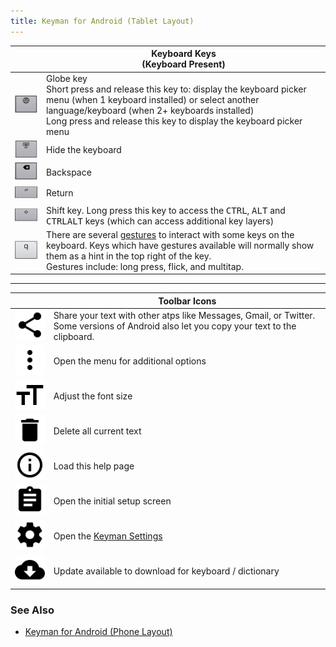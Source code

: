 ```yaml
---
title: Keyman for Android (Tablet Layout)
---
```


|   | Keyboard Keys <br/>(Keyboard Present) |
|---|---|
| ![](../android_images/globe-at.png) | Globe key<br/>Short press and release this key to: display the keyboard picker menu (when 1 keyboard installed) or select another language/keyboard (when 2+ keyboards installed)<br> Long press and release this key to display the keyboard picker menu |
| ![](../android_images/hide-keyboard-at.png) | Hide the keyboard |
| ![](../android_images/backspace-at.png) | Backspace |
| ![](../android_images/return-at.png) | Return |
| ![](../android_images/shift-at.png) | Shift key. Long press this key to access the <kbd>CTRL</kbd>, <kbd>ALT</kbd> and <kbd>CTRL</kbd><kbd>ALT</kbd> keys (which can access additional key layers) |
| ![](../android_images/touch-hold-at.png) | There are several [gestures](gestures) to interact with some keys on the keyboard. Keys which have gestures available will normally show them as a hint in the top right of the key.<br>Gestures include: long press, flick, and multitap. |

----

|   | Toolbar Icons |
|---|---|
| ![](../android_images/share-a.png) | Share your text with other atps like Messages, Gmail, or Twitter. Some versions of Android also let you copy your text to the clipboard. |
| ![](../android_images/menu-icon-a.png) | Open the menu for additional options |
| ![](../android_images/font-size-a.png) | Adjust the font size |
| ![](../android_images/delete-a.png) | Delete all current text |
| ![](../android_images/info-a.png) | Load this help page |
| ![](../android_images/get-started-a.png) | Open the initial setup screen |
| ![](../android_images/settings-a.png) | Open the [Keyman Settings](../basic/config/) |
| ![](../android_images/ic_cloud_download.png) | Update available to download for keyboard / dictionary |

### See Also
* [Keyman for Android (Phone Layout)](menu-phone)